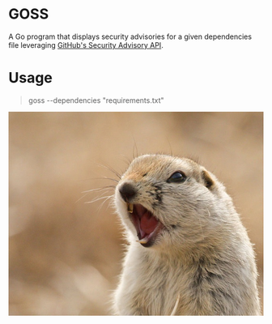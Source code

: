 # GOSS
A Go program that displays security advisories for a given dependencies file leveraging [GitHub's Security Advisory API](https://developer.github.com/v4/object/securityadvisory/).

# Usage
> goss --dependencies "requirements.txt"

![alert](docs/gopher-alert.jpg)
